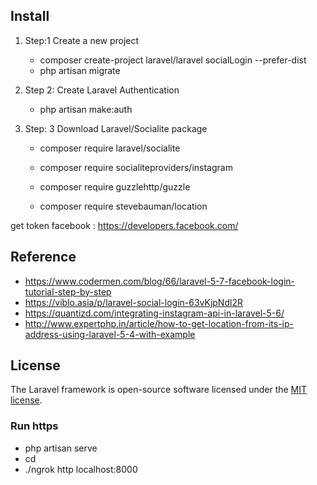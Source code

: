 ## Install

1. Step:1 Create a new project
	- composer create-project laravel/laravel socialLogin --prefer-dist
	- php artisan migrate

2. Step 2: Create Laravel Authentication
	- php artisan make:auth

3. Step: 3 Download Laravel/Socialite package
	- composer require laravel/socialite
	- composer require socialiteproviders/instagram 
	- composer require guzzlehttp/guzzle
	
	- composer require stevebauman/location

get token facebook : https://developers.facebook.com/ 


## Reference
- https://www.codermen.com/blog/66/laravel-5-7-facebook-login-tutorial-step-by-step
- https://viblo.asia/p/laravel-social-login-63vKjpNdl2R
- https://quantizd.com/integrating-instagram-api-in-laravel-5-6/
- http://www.expertphp.in/article/how-to-get-location-from-its-ip-address-using-laravel-5-4-with-example
## License

The Laravel framework is open-source software licensed under the [MIT license](https://opensource.org/licenses/MIT).


### Run https
- php artisan serve
- cd <path-to-ngrok>
- ./ngrok http localhost:8000
